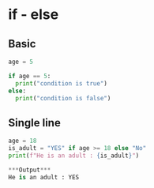 # if - else

## Basic

```python
age = 5

if age == 5:
  print("condition is true")
else:
  print("condition is false")
```

## Single line

```python
age = 18
is_adult = "YES" if age >= 18 else "No"
print(f"He is an adult : {is_adult}")

***Output***
He is an adult : YES
```